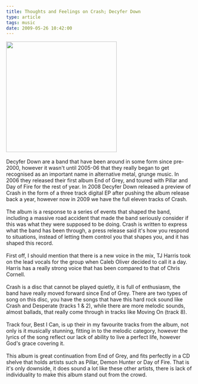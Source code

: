 ```yaml
---
title: Thoughts and Feelings on Crash; Decyfer Down
type: article
tags: music
date: 2009-05-26 10:42:00
---
```

<img src="http://img507.imageshack.us/img507/4518/decyferdowncrash.jpg" width="300" /><br /><br />Decyfer Down are a band that have been around in some form since pre-2000, however it wasn't until 2005-06 that they really began to get recognised as an important name in alternative metal, grunge music.  In 2006 they released their first album End of Grey, and toured with Pillar and Day of Fire for the rest of year.  In 2008 Decyfer Down released a preview of Crash in the form of a three track digital EP after pushing the album release back a year, however now in 2009 we have the full eleven tracks of Crash.<br /><br />The album is a response to a series of events that shaped the band, including a massive road accident that made the band seriously consider if this was what they were supposed to be doing.  Crash is written to express what the band has been through, a press release said it's how you respond to situations, instead of letting them control you that shapes you, and it has shaped this record.<br /><br />First off, I should mention that there is a new voice in the mix, TJ Harris took on the lead vocals for the group when Caleb Oliver decided to call it a day.  Harris has a really strong voice that has been compared to that of Chris Cornell.<br /><br />Crash is a disc that cannot be played quietly, it is full of enthusiasm, the band have really moved forward since End of Grey.  There are two types of song on this disc, you have the songs that have this hard rock sound like Crash and Desperate (tracks 1 &amp; 2), while there are more melodic sounds, almost ballads, that really come through in tracks like Moving On (track 8).<br /><br />Track four, Best I Can, is up their in my favourite tracks from the album, not only is it musically stunning, fitting in to the melodic category, however the lyrics of the song reflect our lack of ability to live a perfect life, however God's grace covering it.<br /><br />This album is great continuation from End of Grey, and fits perfectly in a CD shelve that holds artists such as Pillar, Demon Hunter or Day of Fire.  That is it's only downside, it does sound a lot like these other artists, there is lack of individuality to make this album stand out from the crowd.
